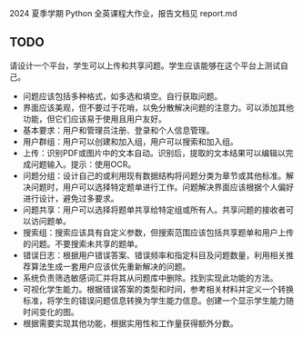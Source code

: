 2024 夏季学期 Python 全英课程大作业，报告文档见 report.md

## TODO

请设计一个平台，学生可以上传和共享问题。学生应该能够在这个平台上测试自己。

- 问题应该包括多种格式，如多选和填空。自行获取问题。
- 界面应该美观，但不要过于花哨，以免分散解决问题的注意力。可以添加其他功能，但它们应该易于使用且用户友好。
- 基本要求：用户和管理员注册、登录和个人信息管理。
- 用户群组：用户可以创建和加入组，用户可以搜索和加入组。
- 上传：识别PDF或图片中的文本自动。识别后，提取的文本结果可以编辑以完成问题输入。提示：使用OCR。
- 问题分组：设计自己的或利用现有数据结构将问题分类为章节或其他标准。解决问题时，用户可以选择特定题单进行工作。问题解决界面应该根据个人偏好进行设计，避免过多要求。
- 问题共享：用户可以选择将题单共享给特定组或所有人。共享问题的接收者可以访问题单。
- 搜索组：搜索应该具有自定义参数，但搜索范围应该包括共享题单和用户上传的问题。不要搜索未共享的题单。
- 错误日志：根据用户错误答案、错误频率和指定科目及问题数量，利用相关推荐算法生成一套用户应该优先重新解决的问题。
- 系统负责筛选敏感词汇并将其从问题库中删除。找到实现此功能的方法。
- 可视化学生能力。根据错误答案的类型和时间，参考相关材料并定义一个转换标准，将学生的错误问题信息转换为学生能力信息。创建一个显示学生能力随时间变化的图。
- 根据需要实现其他功能，根据实用性和工作量获得额外分数。

